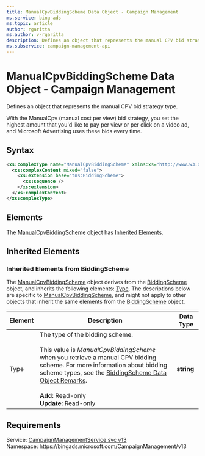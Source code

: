 ```yaml
---
title: ManualCpvBiddingScheme Data Object - Campaign Management
ms.service: bing-ads
ms.topic: article
author: rgaritta
ms.author: v-rgaritta
description: Defines an object that represents the manual CPV bid strategy type.
ms.subservice: campaign-management-api
---
```

# ManualCpvBiddingScheme Data Object - Campaign Management
Defines an object that represents the manual CPV bid strategy type.

With the ManualCpv (manual cost per view) bid strategy, you set the highest amount that you'd like to pay per view or per click on a video ad, and Microsoft Advertising uses these bids every time.  

## Syntax
```xml
<xs:complexType name="ManualCpvBiddingScheme" xmlns:xs="http://www.w3.org/2001/XMLSchema">
  <xs:complexContent mixed="false">
    <xs:extension base="tns:BiddingScheme">
      <xs:sequence />
    </xs:extension>
  </xs:complexContent>
</xs:complexType>
```

## <a name="elements"></a>Elements

The [ManualCpvBiddingScheme](manualcpvbiddingscheme.md) object has [Inherited Elements](#inheritedelements).

## <a name="inheritedelements"></a>Inherited Elements

### <a name="inheritedelementsbiddingscheme"></a>Inherited Elements from BiddingScheme
The [ManualCpvBiddingScheme](manualcpvbiddingscheme.md) object derives from the [BiddingScheme](biddingscheme.md) object, and inherits the following elements: [Type](#type). The descriptions below are specific to [ManualCpvBiddingScheme](manualcpvbiddingscheme.md), and might not apply to other objects that inherit the same elements from the [BiddingScheme](biddingscheme.md) object.  

|Element|Description|Data Type|
|-----------|---------------|-------------|
|<a name="type"></a>Type|The type of the bidding scheme.<br/><br/>This value is *ManualCpvBiddingScheme* when you retrieve a manual CPV bidding scheme. For more information about bidding scheme types, see the [BiddingScheme Data Object Remarks](biddingscheme.md#remarks).<br/><br/>**Add:** Read-only<br/>**Update:** Read-only|**string**|

## Requirements
Service: [CampaignManagementService.svc v13](https://campaign.api.bingads.microsoft.com/Api/Advertiser/CampaignManagement/v13/CampaignManagementService.svc)  
Namespace: https\://bingads.microsoft.com/CampaignManagement/v13  

